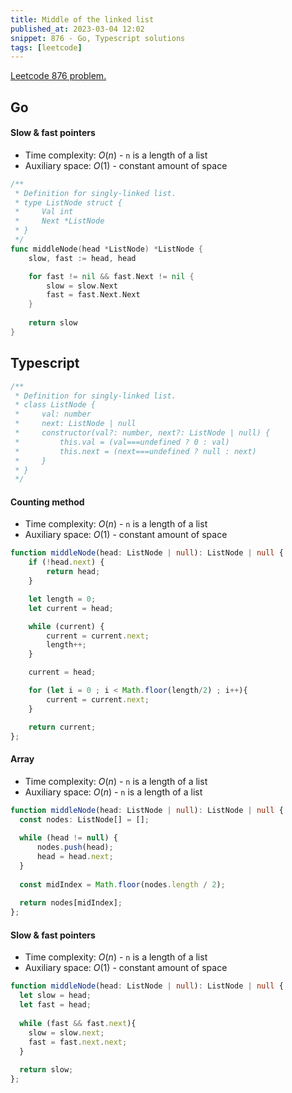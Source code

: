 ```yaml
---
title: Middle of the linked list
published_at: 2023-03-04 12:02
snippet: 876 - Go, Typescript solutions
tags: [leetcode]
---
```


[Leetcode 876 problem.](https://leetcode.com/problems/middle-of-the-linked-list/)

## Go

#### Slow & fast pointers

- Time complexity: $O(n)$ - `n` is a length of a list
- Auxiliary space: $O(1)$ - constant amount of space

```go
/**
 * Definition for singly-linked list.
 * type ListNode struct {
 *     Val int
 *     Next *ListNode
 * }
 */
func middleNode(head *ListNode) *ListNode {
	slow, fast := head, head

	for fast != nil && fast.Next != nil {
		slow = slow.Next
		fast = fast.Next.Next
	}
    
	return slow
}
```

## Typescript

```typescript
/**
 * Definition for singly-linked list.
 * class ListNode {
 *     val: number
 *     next: ListNode | null
 *     constructor(val?: number, next?: ListNode | null) {
 *         this.val = (val===undefined ? 0 : val)
 *         this.next = (next===undefined ? null : next)
 *     }
 * }
 */
```

#### Counting method

- Time complexity: $O(n)$ - `n` is a length of a list
- Auxiliary space: $O(1)$ - constant amount of space

```typescript
function middleNode(head: ListNode | null): ListNode | null {
    if (!head.next) {
        return head;
    }

    let length = 0;
    let current = head;

    while (current) {
        current = current.next;
        length++;
    }

    current = head;

    for (let i = 0 ; i < Math.floor(length/2) ; i++){
        current = current.next; 
    }

    return current;
};
```

#### Array

- Time complexity: $O(n)$ - `n` is a length of a list
- Auxiliary space: $O(n)$ - `n` is a length of a list

```typescript
function middleNode(head: ListNode | null): ListNode | null {
  const nodes: ListNode[] = [];
  
  while (head != null) {
      nodes.push(head);
      head = head.next;
  }
  
  const midIndex = Math.floor(nodes.length / 2);
  
  return nodes[midIndex];
};
```

#### Slow & fast pointers

- Time complexity: $O(n)$ - `n` is a length of a list
- Auxiliary space: $O(1)$ - constant amount of space

```typescript
function middleNode(head: ListNode | null): ListNode | null {
  let slow = head;
  let fast = head;
  
  while (fast && fast.next){
    slow = slow.next;
    fast = fast.next.next;
  }
  
  return slow;
};
```
